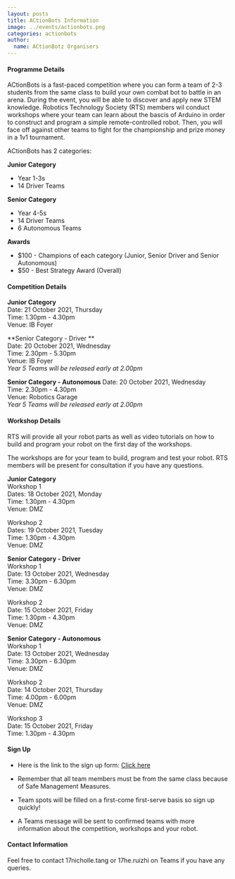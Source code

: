 ```yaml
---
layout: posts
title: ACtionBots Information
image: ../events/actionbots.png
categories: actionbots
author:
  name: ACtionBotz Organisers
---
```


#### Programme Details
ACtionBots is a fast-paced competition where you can form a team of 2-3 students from the same class to build your own combat bot to battle in an arena. During the event, you will be able to discover and apply new STEM knowledge. Robotics Technology Society (RTS) members wil conduct workshops where your team can learn about the bascis of Arduino in order to construct and program a simple remote-controlled robot. Then, you will face off against other teams to fight for the championship and prize money in a 1v1 tournament. 

ACtionBots has 2 categories: 

**Junior Category**  

* Year 1-3s  
* 14 Driver Teams  

**Senior Category**  

* Year 4-5s  
* 14 Driver Teams  
* 6 Autonomous Teams  

**Awards**  

* $100 - Champions of each category (Junior, Senior Driver and Senior Autonomous)  
* $50  - Best Strategy Award (Overall)  

#### Competition Details
**Junior Category**  
Date: 21 October 2021, Thursday  
Time: 1.30pm - 4.30pm  
Venue: IB Foyer  

**Senior Category - Driver **   
Date: 20 October 2021, Wednesday  
Time: 2.30pm - 5.30pm  
Venue: IB Foyer  
*Year 5 Teams will be released early at 2.00pm*  

**Senior Category - Autonomous**
Date: 20 October 2021, Wednesday  
Time: 2.30pm - 4.30pm  
Venue: Robotics Garage  
*Year 5 Teams will be released early at 2.00pm*  


#### Workshop Details 
RTS will provide all your robot parts as well as video tutorials on how to build and program your robot on the first day of the workshops.

The workshops are for your team to build, program and test your robot. RTS members will be present for consultation if you have any questions.

**Junior Category**  
Workshop 1  
Dates: 18 October 2021, Monday  
Time: 1.30pm - 4.30pm  
Venue: DMZ  

Workshop 2  
Dates: 19 October 2021, Tuesday  
Time: 1.30pm - 4.30pm  
Venue: DMZ  

**Senior Category - Driver**  
Workshop 1  
Date: 13 October 2021, Wednesday  
Time: 3.30pm - 6.30pm  
Venue: DMZ  

Workshop 2  
Date: 15 October 2021, Friday  
Time: 1.30pm - 4.30pm  
Venue: DMZ  

**Senior Category - Autonomous**  
Workshop 1  
Date: 13 October 2021, Wednesday  
Time: 3.30pm - 6.30pm  
Venue: DMZ  

Workshop 2  
Date: 14 October 2021, Thursday  
Time: 4.00pm - 6.00pm  
Venue: DMZ  

Workshop 3  
Date: 15 October 2021, Friday  
Time: 1.30pm - 4.30pm  

#### Sign Up
* Here is the link to the sign up form: [Click here](https://forms.office.com/r/rk2qXWjxPN)  

* Remember that all team members must be from the same class because of Safe Management Measures.
* Team spots will be filled on a first-come first-serve basis so sign up quickly!
* A Teams message will be sent to confirmed teams with more information about the competition, workshops and your robot.


#### Contact Information
Feel free to contact 17nicholle.tang or 17he.ruizhi on Teams if you have any queries.

